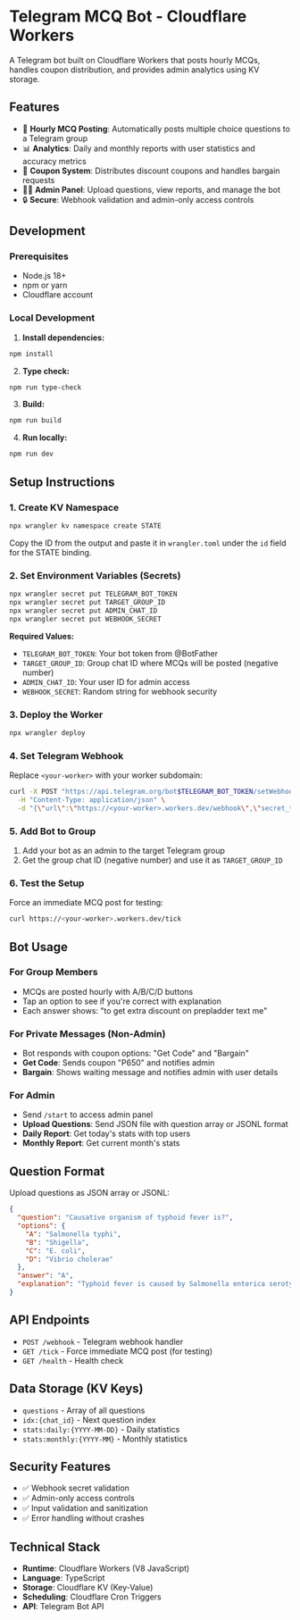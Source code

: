 # Telegram MCQ Bot - Cloudflare Workers

A Telegram bot built on Cloudflare Workers that posts hourly MCQs, handles coupon distribution, and provides admin analytics using KV storage.

## Features

- 🧠 **Hourly MCQ Posting**: Automatically posts multiple choice questions to a Telegram group
- 📊 **Analytics**: Daily and monthly reports with user statistics and accuracy metrics
- 🎫 **Coupon System**: Distributes discount coupons and handles bargain requests
- 👨‍💼 **Admin Panel**: Upload questions, view reports, and manage the bot
- 🔒 **Secure**: Webhook validation and admin-only access controls

## Development

### Prerequisites
- Node.js 18+ 
- npm or yarn
- Cloudflare account

### Local Development

1. **Install dependencies:**
```bash
npm install
```

2. **Type check:**
```bash
npm run type-check
```

3. **Build:**
```bash
npm run build
```

4. **Run locally:**
```bash
npm run dev
```

## Setup Instructions

### 1. Create KV Namespace

```bash
npx wrangler kv namespace create STATE
```

Copy the ID from the output and paste it in `wrangler.toml` under the `id` field for the STATE binding.

### 2. Set Environment Variables (Secrets)

```bash
npx wrangler secret put TELEGRAM_BOT_TOKEN
npx wrangler secret put TARGET_GROUP_ID
npx wrangler secret put ADMIN_CHAT_ID
npx wrangler secret put WEBHOOK_SECRET
```

**Required Values:**
- `TELEGRAM_BOT_TOKEN`: Your bot token from @BotFather
- `TARGET_GROUP_ID`: Group chat ID where MCQs will be posted (negative number)
- `ADMIN_CHAT_ID`: Your user ID for admin access
- `WEBHOOK_SECRET`: Random string for webhook security

### 3. Deploy the Worker

```bash
npx wrangler deploy
```

### 4. Set Telegram Webhook

Replace `<your-worker>` with your worker subdomain:

```bash
curl -X POST "https://api.telegram.org/bot$TELEGRAM_BOT_TOKEN/setWebhook" \
  -H "Content-Type: application/json" \
  -d "{\"url\":\"https://<your-worker>.workers.dev/webhook\",\"secret_token\":\"$WEBHOOK_SECRET\"}"
```

### 5. Add Bot to Group

1. Add your bot as an admin to the target Telegram group
2. Get the group chat ID (negative number) and use it as `TARGET_GROUP_ID`

### 6. Test the Setup

Force an immediate MCQ post for testing:

```bash
curl https://<your-worker>.workers.dev/tick
```

## Bot Usage

### For Group Members
- MCQs are posted hourly with A/B/C/D buttons
- Tap an option to see if you're correct with explanation
- Each answer shows: "to get extra discount on prepladder text me"

### For Private Messages (Non-Admin)
- Bot responds with coupon options: "Get Code" and "Bargain"
- **Get Code**: Sends coupon "P650" and notifies admin
- **Bargain**: Shows waiting message and notifies admin with user details

### For Admin
- Send `/start` to access admin panel
- **Upload Questions**: Send JSON file with question array or JSONL format
- **Daily Report**: Get today's stats with top users
- **Monthly Report**: Get current month's stats

## Question Format

Upload questions as JSON array or JSONL:

```json
{
  "question": "Causative organism of typhoid fever is?",
  "options": {
    "A": "Salmonella typhi",
    "B": "Shigella", 
    "C": "E. coli",
    "D": "Vibrio cholerae"
  },
  "answer": "A",
  "explanation": "Typhoid fever is caused by Salmonella enterica serotype Typhi."
}
```

## API Endpoints

- `POST /webhook` - Telegram webhook handler
- `GET /tick` - Force immediate MCQ post (for testing)
- `GET /health` - Health check

## Data Storage (KV Keys)

- `questions` - Array of all questions
- `idx:{chat_id}` - Next question index
- `stats:daily:{YYYY-MM-DD}` - Daily statistics
- `stats:monthly:{YYYY-MM}` - Monthly statistics

## Security Features

- ✅ Webhook secret validation
- ✅ Admin-only access controls
- ✅ Input validation and sanitization
- ✅ Error handling without crashes

## Technical Stack

- **Runtime**: Cloudflare Workers (V8 JavaScript)
- **Language**: TypeScript
- **Storage**: Cloudflare KV (Key-Value)
- **Scheduling**: Cloudflare Cron Triggers
- **API**: Telegram Bot API

